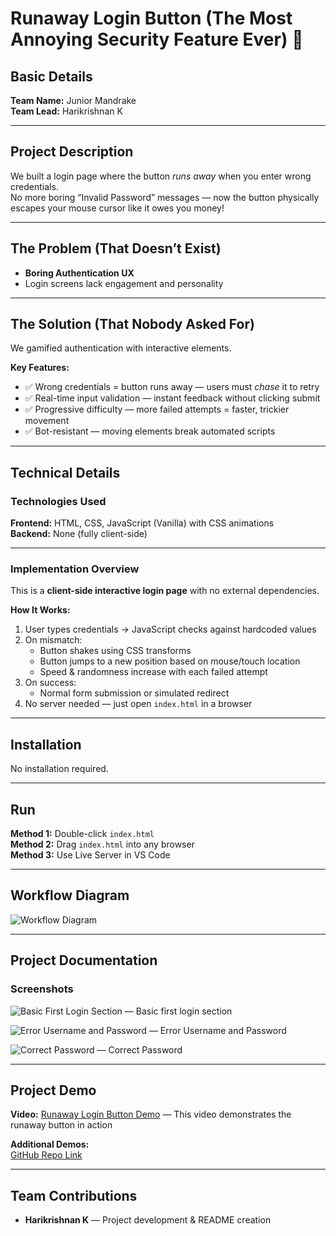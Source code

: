 # Runaway Login Button (The Most Annoying Security Feature Ever) 🎯

## Basic Details
**Team Name:** Junior Mandrake  
**Team Lead:** Harikrishnan K  

---

## Project Description
We built a login page where the button *runs away* when you enter wrong credentials.  
No more boring “Invalid Password” messages — now the button physically escapes your mouse cursor like it owes you money!

---

## The Problem (That Doesn’t Exist)
- **Boring Authentication UX**
- Login screens lack engagement and personality

---

## The Solution (That Nobody Asked For)
We gamified authentication with interactive elements.

**Key Features:**
- ✅ Wrong credentials = button runs away — users must *chase* it to retry
- ✅ Real-time input validation — instant feedback without clicking submit
- ✅ Progressive difficulty — more failed attempts = faster, trickier movement
- ✅ Bot-resistant — moving elements break automated scripts

---

## Technical Details

### Technologies Used
**Frontend:** HTML, CSS, JavaScript (Vanilla) with CSS animations  
**Backend:** None (fully client-side)

---

### Implementation Overview
This is a **client-side interactive login page** with no external dependencies.

**How It Works:**
1. User types credentials → JavaScript checks against hardcoded values
2. On mismatch:
   - Button shakes using CSS transforms
   - Button jumps to a new position based on mouse/touch location
   - Speed & randomness increase with each failed attempt
3. On success:
   - Normal form submission or simulated redirect
4. No server needed — just open `index.html` in a browser

---

## Installation
No installation required.

---

## Run
**Method 1:** Double-click `index.html`  
**Method 2:** Drag `index.html` into any browser  
**Method 3:** Use Live Server in VS Code

---

## Workflow Diagram
![Workflow Diagram](https://github.com/Harikrishnankanjingattu/FUNLOGIN/blob/main/deepseek_mermaid_20250809_fe3e5d.png)

---

## Project Documentation

### Screenshots
![Basic First Login Section](https://github.com/Harikrishnankanjingattu/FUNLOGIN/blob/main/Screenshot%202025-08-09%20013414.png) — Basic first login section

![Error Username and Password](https://github.com/Harikrishnankanjingattu/FUNLOGIN/blob/main/Screenshot%202025-08-09%20013426.png) — Error Username and Password

![Correct Password](https://github.com/Harikrishnankanjingattu/FUNLOGIN/blob/main/Screenshot%202025-08-09%20013514.png) — Correct Password

---

## Project Demo
**Video:** [Runaway Login Button Demo](https://github.com/Harikrishnankanjingattu/FUNLOGIN/blob/main/Screen%20Recording%202025-08-09%20001555.mp4) — This video demonstrates the runaway button in action

**Additional Demos:**  
[GitHub Repo Link](https://github.com/Harikrishnankanjingattu/FUNLOGIN/tree/main)

---

## Team Contributions
- **Harikrishnan K** — Project development & README creation
